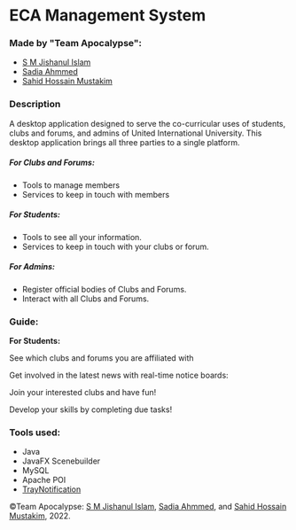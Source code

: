 # ECA Management System

### Made by "Team Apocalypse":
- [S M Jishanul Islam](https://github.com/S-M-J-I)
- [Sadia Ahmmed](https://github.com/sadia-ahmmed)
- [Sahid Hossain Mustakim](https://github.com/sratul35)

### Description
A desktop application designed to serve the co-curricular  uses of students, clubs and forums, and admins of United International University. This desktop application brings all three parties to a single platform.

##### For Clubs and Forums:
- Tools to manage members
- Services to keep in touch with members

##### For Students:
- Tools to see all your information.
- Services to keep in touch with your clubs or forum.

##### For Admins:
- Register official bodies of Clubs and Forums.
- Interact with all Clubs and Forums.


### Guide:

**For Students:**<br>

See which clubs and forums you are affiliated with

Get involved in the latest news with real-time notice boards:

Join your interested clubs and have fun!

Develop your skills by completing due tasks!


### Tools used:
- Java
- JavaFX Scenebuilder
- MySQL
- Apache POI
- [TrayNotification](https://github.com/PlusHaze/TrayNotification)

©Team Apocalypse: [S M Jishanul Islam](https://github.com/S-M-J-I), [Sadia Ahmmed](https://github.com/sadia-ahmmed), and [Sahid Hossain Mustakim](https://github.com/sratul35), 2022.